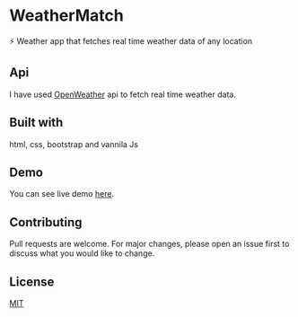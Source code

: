 # WeatherMatch
⚡ Weather app that fetches real time weather data of any location

## Api
I have used [OpenWeather](https://openweathermap.org/api) api to fetch real time weather data.

## Built with
html, css, bootstrap and vannila Js

## Demo
You can see live demo [here](https://skymate.now.sh/).

## Contributing
Pull requests are welcome. For major changes, please open an issue first to discuss what you would like to change.


## License
[MIT](https://choosealicense.com/licenses/mit/)

